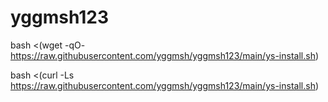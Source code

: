 # yggmsh123

bash <(wget -qO- https://raw.githubusercontent.com/yggmsh/yggmsh123/main/ys-install.sh)

bash <(curl -Ls https://raw.githubusercontent.com/yggmsh/yggmsh123/main/ys-install.sh)
